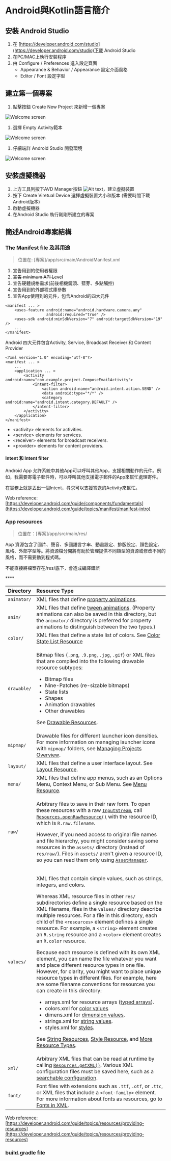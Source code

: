 # Android與Kotlin語言簡介

## 安裝 Android Studio

1. 在 [https://developer.android.com/studio](https://developer.android.com/studio)下載 Android Studio 
2. 在PC/MAC上執行安裝程序
3. 由 Configure / Preferences 進入設定頁面
   * Appearance & Behavior / Appearance 設定介面風格
   * Editor / Font 設定字型

## 建立第一個專案

1. 點擊按鈕 Create New Project 來新增一個專案

![Welcome screen](.gitbook/assets/welcome.png)

1. 選擇 Empty Activity範本

![Welcome screen](.gitbook/assets/select-template.png)

1. 仔細端詳 Android Studio 開發環境

![Welcome screen](.gitbook/assets/empty_activity.png)

## 安裝虛擬機器

1. 上方工具列按下AVD Manager按鈕 ![Alt text](.gitbook/assets/avd-manager.png)，建立虛擬裝置
2. 按下 Create Viretual Device 選擇虛擬裝置大小和版本 \(需要時間下載Android版本\)
3. 啟動虛擬機器
4. 在Android Studio 執行剛剛所建立的專案

## 簡述Android專案結構

### The Manifest file 及其用途

> 位置在: \[專案\]/app/src/main/AndroidManifest.xml

1. 宣告用到的使用者權限
2. ~~宣告 minimum API Level~~
3. 宣告硬體規格需求\(前後相機鏡頭、藍芽、多點觸控\)
4. 宣告用到的外部程式庫參數
5. 宣告App使用到的元件，包含Android的四大元件

```markup
<manifest ... >
    <uses-feature android:name="android.hardware.camera.any"
                  android:required="true" />
    <uses-sdk android:minSdkVersion="7" android:targetSdkVersion="19" />
    ...
</manifest>
```

Android 四大元件包含Activity, Service, Broadcast Receiver 和 Content Provider

```markup
<?xml version="1.0" encoding="utf-8"?>
<manifest ... >
    ...
    <application ... >
        <activity android:name="com.example.project.ComposeEmailActivity">
            <intent-filter>
                <action android:name="android.intent.action.SEND" />
                <data android:type="*/*" />
                <category android:name="android.intent.category.DEFAULT" />
            </intent-filter>
        </activity>
    </application>
</manifest>
```

* &lt;activity&gt; elements for activities.
* &lt;service&gt; elements for services.
* &lt;receiver&gt; elements for broadcast receivers.
* &lt;provider&gt; elements for content providers.

#### Intent 和 Intent filter

Android App 允許系統中其他App可以呼叫其他App，支援相關動作的元件。例如，我需要寄電子郵件時，可以呼叫其他支援電子郵件的App來幫忙處理寄件。

在實務上就是丟出一個Intent，尋求可以支援寄送的Activity來幫忙。

Web reference: [https://developer.android.com/guide/components/fundamentals](https://developer.android.com/guide/topics/manifest/manifest-intro)

### App resources

> 位置在：\[專案\]/app/src/main/res/

App 資源包含了圖片、聲音、多國語言字串、動畫設定、排版設定、顏色設定、風格、外部字型等。將資源檔分開將有助於管理提供不同類型的資源或修改不同的風格，而不需要動到程式碼。



不能直接將檔案存在/res/底下，會造成編譯錯誤

\*\*\*\*

<table>
  <thead>
    <tr>
      <th style="text-align:left">Directory</th>
      <th style="text-align:left">Resource Type</th>
    </tr>
  </thead>
  <tbody>
    <tr>
      <td style="text-align:left"><code>animator/</code>
      </td>
      <td style="text-align:left">XML files that define <a href="https://developer.android.com/guide/topics/graphics/prop-animation">property animations</a>.</td>
    </tr>
    <tr>
      <td style="text-align:left"><code>anim/</code>
      </td>
      <td style="text-align:left">XML files that define <a href="https://developer.android.com/guide/topics/graphics/view-animation#tween-animation">tween animations</a>.
        (Property animations can also be saved in this directory, but the <code>animator/</code> directory
        is preferred for property animations to distinguish between the two types.)</td>
    </tr>
    <tr>
      <td style="text-align:left"><code>color/</code>
      </td>
      <td style="text-align:left">XML files that define a state list of colors. See <a href="https://developer.android.com/guide/topics/resources/color-list-resource">Color State List Resource</a>
      </td>
    </tr>
    <tr>
      <td style="text-align:left"><code>drawable/</code>
      </td>
      <td style="text-align:left">
        <p>Bitmap files (<code>.png</code>, <code>.9.png</code>, <code>.jpg</code>, <code>.gif</code>)
          or XML files that are compiled into the following drawable resource subtypes:</p>
        <ul>
          <li>Bitmap files</li>
          <li>Nine-Patches (re-sizable bitmaps)</li>
          <li>State lists</li>
          <li>Shapes</li>
          <li>Animation drawables</li>
          <li>Other drawables</li>
        </ul>
        <p>See <a href="https://developer.android.com/guide/topics/resources/drawable-resource">Drawable Resources</a>.</p>
      </td>
    </tr>
    <tr>
      <td style="text-align:left"><code>mipmap/</code>
      </td>
      <td style="text-align:left">Drawable files for different launcher icon densities. For more information
        on managing launcher icons with <code>mipmap/</code> folders, see <a href="https://developer.android.com/tools/projects#mipmap">Managing Projects Overview</a>.</td>
    </tr>
    <tr>
      <td style="text-align:left"><code>layout/</code>
      </td>
      <td style="text-align:left">XML files that define a user interface layout. See <a href="https://developer.android.com/guide/topics/resources/layout-resource">Layout Resource</a>.</td>
    </tr>
    <tr>
      <td style="text-align:left"><code>menu/</code>
      </td>
      <td style="text-align:left">XML files that define app menus, such as an Options Menu, Context Menu,
        or Sub Menu. See <a href="https://developer.android.com/guide/topics/resources/menu-resource">Menu Resource</a>.</td>
    </tr>
    <tr>
      <td style="text-align:left"><code>raw/</code>
      </td>
      <td style="text-align:left">
        <p>Arbitrary files to save in their raw form. To open these resources with
          a raw <a href="https://developer.android.com/reference/java/io/InputStream"><code>InputStream</code></a>,
          call <a href="https://developer.android.com/reference/android/content/res/Resources#openRawResource(int)"><code>Resources.openRawResource()</code></a> with
          the resource ID, which is <code>R.raw.</code><em><code>filename</code></em>.</p>
        <p>However, if you need access to original file names and file hierarchy,
          you might consider saving some resources in the <code>assets/</code> directory
          (instead of <code>res/raw/</code>). Files in <code>assets/</code> aren&apos;t
          given a resource ID, so you can read them only using <a href="https://developer.android.com/reference/android/content/res/AssetManager"><code>AssetManager</code></a>.</p>
      </td>
    </tr>
    <tr>
      <td style="text-align:left"><code>values/</code>
      </td>
      <td style="text-align:left">
        <p>XML files that contain simple values, such as strings, integers, and colors.</p>
        <p>Whereas XML resource files in other <code>res/</code> subdirectories define
          a single resource based on the XML filename, files in the <code>values/</code> directory
          describe multiple resources. For a file in this directory, each child of
          the <code>&lt;resources&gt;</code> element defines a single resource. For
          example, a <code>&lt;string&gt;</code> element creates an <code>R.string</code> resource
          and a <code>&lt;color&gt;</code> element creates an <code>R.color</code> resource.</p>
        <p>Because each resource is defined with its own XML element, you can name
          the file whatever you want and place different resource types in one file.
          However, for clarity, you might want to place unique resource types in
          different files. For example, here are some filename conventions for resources
          you can create in this directory:</p>
        <ul>
          <li>arrays.xml for resource arrays (<a href="https://developer.android.com/guide/topics/resources/more-resources#TypedArray">typed arrays</a>).</li>
          <li>colors.xml for <a href="https://developer.android.com/guide/topics/resources/more-resources#Color">color values</a>
          </li>
          <li>dimens.xml for <a href="https://developer.android.com/guide/topics/resources/more-resources#Dimension">dimension values</a>.</li>
          <li>strings.xml for <a href="https://developer.android.com/guide/topics/resources/string-resource">string values</a>.</li>
          <li>styles.xml for <a href="https://developer.android.com/guide/topics/resources/style-resource">styles</a>.</li>
        </ul>
        <p>See <a href="https://developer.android.com/guide/topics/resources/string-resource">String Resources</a>,
          <a
          href="https://developer.android.com/guide/topics/resources/style-resource">Style Resource</a>, and <a href="https://developer.android.com/guide/topics/resources/more-resources">More Resource Types</a>.</p>
      </td>
    </tr>
    <tr>
      <td style="text-align:left"><code>xml/</code>
      </td>
      <td style="text-align:left">Arbitrary XML files that can be read at runtime by calling <a href="https://developer.android.com/reference/android/content/res/Resources#getXml(int)"><code>Resources.getXML()</code></a>.
        Various XML configuration files must be saved here, such as a <a href="https://developer.android.com/guide/topics/search/searchable-config">searchable configuration</a>.</td>
    </tr>
    <tr>
      <td style="text-align:left"><code>font/</code>
      </td>
      <td style="text-align:left">Font files with extensions such as <code>.ttf</code>, <code>.otf</code>,
        or <code>.ttc</code>, or XML files that include a <code>&lt;font-family&gt;</code> element.
        For more information about fonts as resources, go to <a href="https://developer.android.com/guide/topics/ui/look-and-feel/fonts-in-xml">Fonts in XML</a>.</td>
    </tr>
  </tbody>
</table>

Web reference: [https://developer.android.com/guide/topics/resources/providing-resources](https://developer.android.com/guide/topics/resources/providing-resources)

### build.gradle file



